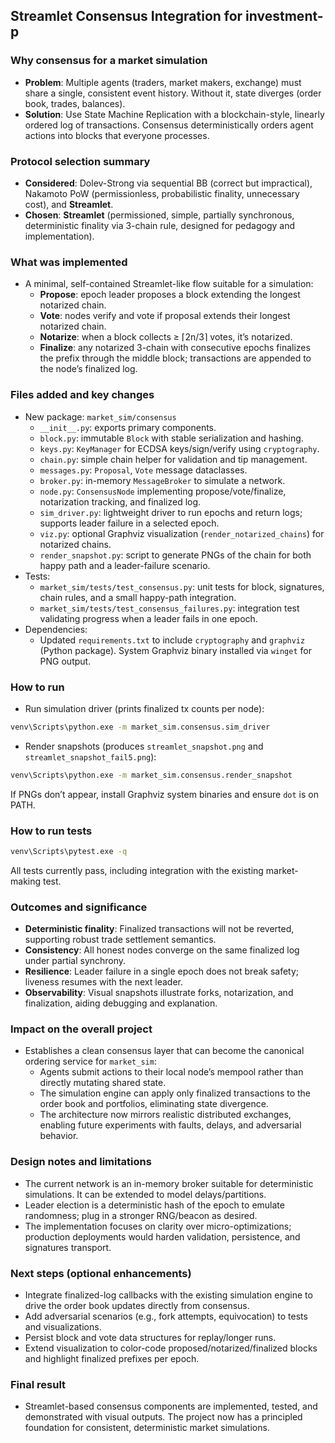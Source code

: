 ## Streamlet Consensus Integration for investment-p

### Why consensus for a market simulation
- **Problem**: Multiple agents (traders, market makers, exchange) must share a single, consistent event history. Without it, state diverges (order book, trades, balances).
- **Solution**: Use State Machine Replication with a blockchain-style, linearly ordered log of transactions. Consensus deterministically orders agent actions into blocks that everyone processes.

### Protocol selection summary
- **Considered**: Dolev-Strong via sequential BB (correct but impractical), Nakamoto PoW (permissionless, probabilistic finality, unnecessary cost), and **Streamlet**.
- **Chosen**: **Streamlet** (permissioned, simple, partially synchronous, deterministic finality via 3-chain rule, designed for pedagogy and implementation).

### What was implemented
- A minimal, self-contained Streamlet-like flow suitable for a simulation:
  - **Propose**: epoch leader proposes a block extending the longest notarized chain.
  - **Vote**: nodes verify and vote if proposal extends their longest notarized chain.
  - **Notarize**: when a block collects ≥ ⌈2n/3⌉ votes, it’s notarized.
  - **Finalize**: any notarized 3-chain with consecutive epochs finalizes the prefix through the middle block; transactions are appended to the node’s finalized log.

### Files added and key changes
- New package: `market_sim/consensus`
  - `__init__.py`: exports primary components.
  - `block.py`: immutable `Block` with stable serialization and hashing.
  - `keys.py`: `KeyManager` for ECDSA keys/sign/verify using `cryptography`.
  - `chain.py`: simple chain helper for validation and tip management.
  - `messages.py`: `Proposal`, `Vote` message dataclasses.
  - `broker.py`: in-memory `MessageBroker` to simulate a network.
  - `node.py`: `ConsensusNode` implementing propose/vote/finalize, notarization tracking, and finalized log.
  - `sim_driver.py`: lightweight driver to run epochs and return logs; supports leader failure in a selected epoch.
  - `viz.py`: optional Graphviz visualization (`render_notarized_chains`) for notarized chains.
  - `render_snapshot.py`: script to generate PNGs of the chain for both happy path and a leader-failure scenario.
- Tests:
  - `market_sim/tests/test_consensus.py`: unit tests for block, signatures, chain rules, and a small happy-path integration.
  - `market_sim/tests/test_consensus_failures.py`: integration test validating progress when a leader fails in one epoch.
- Dependencies:
  - Updated `requirements.txt` to include `cryptography` and `graphviz` (Python package). System Graphviz binary installed via `winget` for PNG output.

### How to run
- Run simulation driver (prints finalized tx counts per node):
```bash
venv\Scripts\python.exe -m market_sim.consensus.sim_driver
```
- Render snapshots (produces `streamlet_snapshot.png` and `streamlet_snapshot_fail5.png`):
```bash
venv\Scripts\python.exe -m market_sim.consensus.render_snapshot
```
If PNGs don’t appear, install Graphviz system binaries and ensure `dot` is on PATH.

### How to run tests
```bash
venv\Scripts\pytest.exe -q
```
All tests currently pass, including integration with the existing market-making test.

### Outcomes and significance
- **Deterministic finality**: Finalized transactions will not be reverted, supporting robust trade settlement semantics.
- **Consistency**: All honest nodes converge on the same finalized log under partial synchrony.
- **Resilience**: Leader failure in a single epoch does not break safety; liveness resumes with the next leader.
- **Observability**: Visual snapshots illustrate forks, notarization, and finalization, aiding debugging and explanation.

### Impact on the overall project
- Establishes a clean consensus layer that can become the canonical ordering service for `market_sim`:
  - Agents submit actions to their local node’s mempool rather than directly mutating shared state.
  - The simulation engine can apply only finalized transactions to the order book and portfolios, eliminating state divergence.
  - The architecture now mirrors realistic distributed exchanges, enabling future experiments with faults, delays, and adversarial behavior.

### Design notes and limitations
- The current network is an in-memory broker suitable for deterministic simulations. It can be extended to model delays/partitions.
- Leader election is a deterministic hash of the epoch to emulate randomness; plug in a stronger RNG/beacon as desired.
- The implementation focuses on clarity over micro-optimizations; production deployments would harden validation, persistence, and signatures transport.

### Next steps (optional enhancements)
- Integrate finalized-log callbacks with the existing simulation engine to drive the order book updates directly from consensus.
- Add adversarial scenarios (e.g., fork attempts, equivocation) to tests and visualizations.
- Persist block and vote data structures for replay/longer runs.
- Extend visualization to color-code proposed/notarized/finalized blocks and highlight finalized prefixes per epoch.

### Final result
- Streamlet-based consensus components are implemented, tested, and demonstrated with visual outputs. The project now has a principled foundation for consistent, deterministic market simulations.


